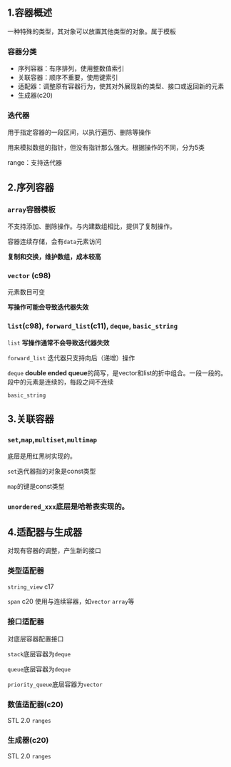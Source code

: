 ## 1.容器概述
一种特殊的类型，其对象可以放置其他类型的对象。属于模板
### 容器分类
- 序列容器：有序排列，使用整数值索引
- 关联容器：顺序不重要，使用键索引
- 适配器：调整原有容器行为，使其对外展现新的类型、接口或返回新的元素
- 生成器(c20)
### 迭代器
用于指定容器的一段区间，以执行遍历、删除等操作

用来模拟数组的指针，但没有指针那么强大。根据操作的不同，分为5类

range：支持迭代器

## 2.序列容器
### `array`容器模板
不支持添加、删除操作。与内建数组相比，提供了复制操作。

容器连续存储，会有`data`元素访问

**复制和交换，维护数组，成本较高**
### `vector` (c98)
元素数目可变

**写操作可能会导致迭代器失效**

### `list`(c98), `forward_list`(c11), `deque`, `basic_string`
`list` **写操作通常不会导致迭代器失效**

`forward_list` 迭代器只支持向后（递增）操作

`deque` **double ended queue**的简写，是vector和list的折中组合。一段一段的。段中的元素是连续的，每段之间不连续

`basic_string` 

## 3.关联容器
### `set`,`map`,`multiset`,`multimap`
底层是用红黑树实现的。

`set`迭代器指的对象是const类型

`map`的键是const类型

### `unordered_xxx`底层是哈希表实现的。

## 4.适配器与生成器
对现有容器的调整，产生新的接口
### 类型适配器
`string_view` c17

`span` c20 使用与连续容器，如`vector` `array`等
### 接口适配器
对底层容器配置接口

`stack`底层容器为`deque`

`queue`底层容器为`deque`

`priority_queue`底层容器为`vector`
### 数值适配器(c20)
STL 2.0 `ranges`

### 生成器(c20)
STL 2.0 `ranges`





